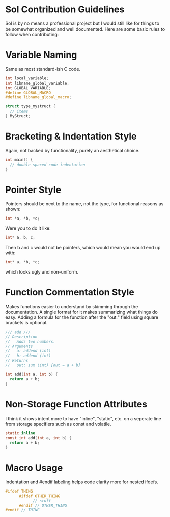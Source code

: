 # Sol Contribution Guidelines
Sol is by no means a professional project but I would still like for things to be somewhat organized and well documented.
Here are some basic rules to follow when contributing:

# Variable Naming
Same as most standard-ish C code.
```C
int local_variable;
int libname_global_variable;
int GLOBAL_VARIABLE;
#define GLOBAL_MACRO
#define libname_global_macro;

struct type_mystruct {
  // items
} MyStruct;
```

# Bracketing & Indentation Style
Again, not backed by functionality, purely an aesthetical choice.
```C
int main() {
  // double-spaced code indentation
}
```

# Pointer Style
Pointers should be next to the name, not the type, for functional reasons as shown:
```C
int *a, *b, *c;
```
Were you to do it like:
```C
int* a, b, c;
```
Then b and c would not be pointers, which would mean you would end up with:
```C
int* a, *b, *c;
```
which looks ugly and non-uniform.

# Function Commentation Style
Makes functions easier to understand by skimming through the documentation. A single format for it makes summarizing what things
do easy. Adding a formula for the function after the "out:" field using square brackets is optional.
```C
/// add ///
// Description
//   Adds two numbers.
// Arguments
//   a: addend (int)
//   b: addend (int)
// Returns
//   out: sum (int) [out = a + b]

int add(int a, int b) {
  return a + b;
}
```

# Non-Storage Function Attributes
I think it shows intent more to have "inline", "static", etc. on a seperate line from storage specifiers
such as const and volatile.

```C
static inline
const int add(int a, int b) {
  return a + b;
}
```

# Macro Usage
Indentation and #endif labeling helps code clarity more for nested ifdefs.
```C
#ifdef THING
      #ifdef OTHER_THING
            // stuff
      #endif // OTHER_THING
#endif // THING
```
